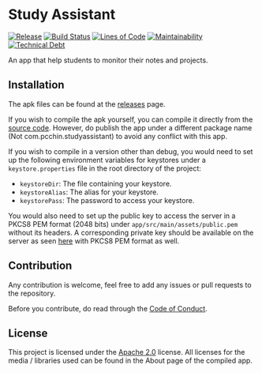 # Study Assistant
[![Release](https://badgen.net/github/release/Paxtan-Development/study-assistant/stable)](https://github.com/Paxtan-Development/study-assistant/releases)
[![Build Status](https://drone.pcchin.com/api/badges/Paxtan-Development/study-assistant/status.svg)](https://drone.pcchin.com/Paxtan-Development/study-assistant)
[![Lines of Code](https://badgen.net/codeclimate/loc/Paxtan-Development/study-assistant)](/)
[![Maintainability](https://api.codeclimate.com/v1/badges/97cf7ed9b1087dbd5e75/maintainability)](https://codeclimate.com/github/Paxtan-Development/study-assistant/maintainability)
[![Technical Debt](https://badgen.net/codeclimate/tech-debt/Paxtan-Development/study-assistant)](https://codeclimate.com/github/Paxtan-Development/study-assistant/)

An app that help students to monitor their notes and projects.

## Installation
The apk files can be found at the [releases](https://github.com/Paxtan-Development/study-assistant/releases) page.

If you wish to compile the apk yourself, you can compile it directly from the [source code](https://github.com/Paxtan-Development/study-assistant/releases).
However, do publish the app under a different package name (Not com.pcchin.studyassistant) to avoid any conflict with this app.

If you wish to compile in a version other than debug, you would need to set up the following environment variables for keystores under a `keystore.properties` file in the root directory of the project:
- `keystoreDir`: The file containing your keystore.
- `keystoreAlias`: The alias for your keystore.
- `keystorePass`: The password to access your keystore.

You would also need to set up the public key to access the server in a PKCS8 PEM format (2048 bits) under `app/src/main/assets/public.pem` without its headers.
A corresponding private key should be available on the server as seen [here](https://github.com/Paxtan-Development/api) with PKCS8 PEM format as well.

## Contribution
Any contribution is welcome, feel free to add any issues or pull requests to the repository.

Before you contribute, do read through the [Code of Conduct](/CODE_OF_CONDUCT.md).

## License
This project is licensed under the [Apache 2.0](https://www.apache.org/licenses/LICENSE-2.0) license. All licenses for the media / libraries used can be found in the About page of the compiled app.